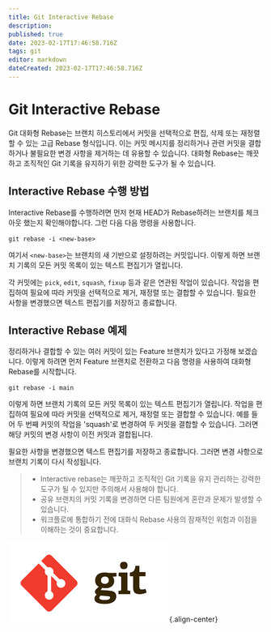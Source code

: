 ```yaml
---
title: Git Interactive Rebase
description: 
published: true
date: 2023-02-17T17:46:58.716Z
tags: git
editor: markdown
dateCreated: 2023-02-17T17:46:58.716Z
---
```


# Git Interactive Rebase

Git 대화형 Rebase는 브랜치 히스토리에서 커밋을 선택적으로 편집, 삭제 또는 재정렬할 수 있는 고급 Rebase 형식입니다. 이는 커밋 메시지를 정리하거나 관련 커밋을 결합하거나 불필요한 변경 사항을 제거하는 데 유용할 수 있습니다. 대화형 Rebase는 깨끗하고 조직적인 Git 기록을 유지하기 위한 강력한 도구가 될 수 있습니다.

## Interactive Rebase 수행 방법

Interactive Rebase를 수행하려면 먼저 현재 HEAD가 Rebase하려는 브랜치를 체크 아웃 했는지 확인해야합니다. 그런 다음 다음 명령을 사용합니다.

```
git rebase -i <new-base>
```

여기서 `<new-base>`는 브랜치의 새 기반으로 설정하려는 커밋입니다. 이렇게 하면 브랜치 기록의 모든 커밋 목록이 있는 텍스트 편집기가 열립니다.

각 커밋에는 `pick`, `edit`, `squash`, `fixup` 등과 같은 연관된 작업이 있습니다. 작업을 편집하여 필요에 따라 커밋을 선택적으로 제거, 재정렬 또는 결합할 수 있습니다. 필요한 사항을 변경했으면 텍스트 편집기를 저장하고 종료합니다.

## Interactive Rebase 예제

정리하거나 결합할 수 있는 여러 커밋이 있는 Feature 브랜치가 있다고 가정해 보겠습니다. 이렇게 하려면 먼저 Feature 브랜치로 전환하고 다음 명령을 사용하여 대화형 Rebase를 시작합니다.

```
git rebase -i main
```

이렇게 하면 브랜치 기록의 모든 커밋 목록이 있는 텍스트 편집기가 열립니다. 작업을 편집하여 필요에 따라 커밋을 선택적으로 제거, 재정렬 또는 결합할 수 있습니다. 예를 들어 두 번째 커밋의 작업을 'squash'로 변경하여 두 커밋을 결합할 수 있습니다. 그러면 해당 커밋의 변경 사항이 이전 커밋과 결합됩니다.

필요한 사항을 변경했으면 텍스트 편집기를 저장하고 종료합니다. 그러면 변경 사항으로 브랜치 기록이 다시 작성됩니다.

> - Interactive rebase는 깨끗하고 조직적인 Git 기록을 유지 관리하는 강력한 도구가 될 수 있지만 주의해서 사용해야 합니다.
> - 공유 브랜치의 커밋 기록을 변경하면 다른 팀원에게 혼란과 문제가 발생할 수 있습니다.
> - 워크플로에 통합하기 전에 대화식 Rebase 사용의 잠재적인 위험과 이점을 이해하는 것이 중요합니다.

![git-logo.png](/git-logo.png){.align-center}